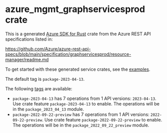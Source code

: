 # azure_mgmt_graphservicesprod crate

This is a generated [Azure SDK for Rust](https://github.com/Azure/azure-sdk-for-rust) crate from the Azure REST API specifications listed in:

https://github.com/Azure/azure-rest-api-specs/blob/main/specification/graphservicesprod/resource-manager/readme.md

To get started with these generated service crates, see the [examples](https://github.com/Azure/azure-sdk-for-rust/blob/main/services/README.md#examples).

The default tag is `package-2023-04-13`.

The following [tags](https://github.com/Azure/azure-sdk-for-rust/blob/main/services/tags.md) are available:

- `package-2023-04-13` has 7 operations from 1 API versions: `2023-04-13`. Use crate feature `package-2023-04-13` to enable. The operations will be in the `package_2023_04_13` module.
- `package-2022-09-22-preview` has 7 operations from 1 API versions: `2022-09-22-preview`. Use crate feature `package-2022-09-22-preview` to enable. The operations will be in the `package_2022_09_22_preview` module.